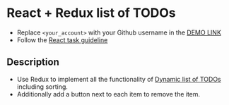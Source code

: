# React + Redux list of TODOs

- Replace `<your_account>` with your Github username in the
  [DEMO LINK](https://oanik.github.io/react_redux-list-of-todos/)
- Follow the [React task guideline](https://github.com/mate-academy/react_task-guideline#react-tasks-guideline)

## Description

- Use Redux to implement all the functionality of [Dynamic list of TODOs](https://github.com/mate-academy/react_dynamic-list-of-todos#description) including sorting.
- Additionally add a button next to each item to remove the item.
